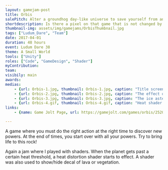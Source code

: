 ```yaml
---
layout: gamejam-post
title: Orbis
salePitch: Alter a groundhog day-like universe to save yourself from an alien-invading-timeline-collapsing-paradox by controlling the very essence of matter itself.
shortdescription: Is there a pixel on that game that is not changed by a custom shader? I made sure there was none!
thumbnail-img: assets/img/gamejams/OrbisThumbnail.jpg
tags: ["Ludum_Dare", "Team"]
date: 2017-04-01
duration: 48 hours
event: Ludum Dare 38
theme: A Small World
tools: ["Unity"]
roles: ["Code", "GameDesign", "Shader"]
myContribution: 
team: 
visibily: main
awards: 
medias: 
    - {url: Orbis-1.jpg, thumbnail: Orbis-1.jpg, caption: "Title screen that plays the game by itself."}
    - {url: Orbis-2.jpg, thumbnail: Orbis-2.jpg, caption: "The effect of a volcano."}
    - {url: Orbis-3.jpg, thumbnail: Orbis-3.jpg, caption: "The ice asteroid is there to bring water!"}
    - {url: Orbis-4.gif, thumbnail: Orbis-4.gif, caption: "Heat shader in action."}
links: 
    - {name: Game Jolt Page, url: https://gamejolt.com/games/orbis/252050}

---
```

A game where you must do the right action at the right time to discover new powers. At the end of times, you start over with all your powers. Try to bring life to this rock!

Again a jam where I played with shaders. When the planet gets past a certain heat threshold, a heat distortion shader starts to effect. A shader was also used to show/hide decal of lava or vegetation.